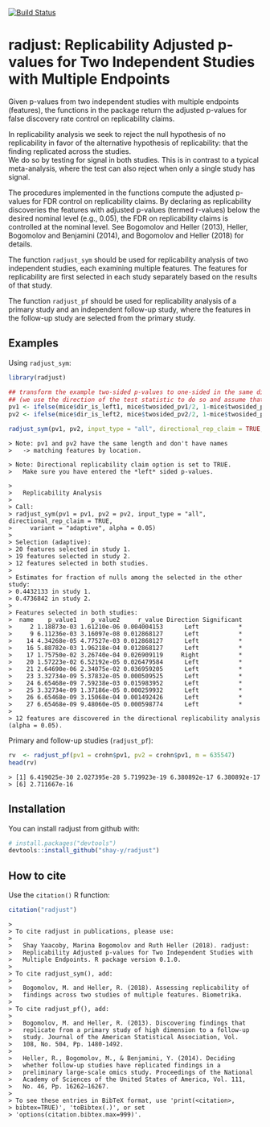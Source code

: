 
<!-- [![CRAN_Status_Badge](http://www.r-pkg.org/badges/version/radjust)](https://cran.r-project.org/package=radjust) -->

[![Build
Status](https://travis-ci.org/shay-y/radjust.svg?branch=master)](https://travis-ci.org/shay-y/radjust)

<!-- README.md is generated from README.Rmd. Please edit that file -->

# radjust: Replicability Adjusted p-values for Two Independent Studies with Multiple Endpoints

Given p-values from two independent studies with multiple endpoints
(features), the functions in the package return the adjusted p-values
for false discovery rate control on replicability claims.

In replicability analysis we seek to reject the null hypothesis of no
replicability in favor of the alternative hypothesis of replicability:
that the finding replicated across the studies.  
We do so by testing for signal in both studies. This is in contrast to a
typical meta-analysis, where the test can also reject when only a single
study has signal.

The procedures implemented in the functions compute the adjusted
p-values for FDR control on replicability claims. By declaring as
replicability discoveries the features with adjusted p-values (termed
r-values) below the desired nominal level (e.g., 0.05), the FDR on
replicability claims is controlled at the nominal level. See Bogomolov
and Heller (2013), Heller, Bogomolov and Benjamini (2014), and Bogomolov
and Heller (2018) for details.

The function `radjust_sym` should be used for replicability analysis of
two independent studies, each examining multiple features. The features
for replicability are first selected in each study separately based on
the results of that study.

The function `radjust_pf` should be used for replicability analysis of a
primary study and an independent follow-up study, where the features in
the follow-up study are selected from the primary study.

## Examples

Using `radjust_sym`:

``` r
library(radjust)

## transform the example two-sided p-values to one-sided in the same direction (left):
## (we use the direction of the test statistic to do so and assume that it is continuous)
pv1 <- ifelse(mice$dir_is_left1, mice$twosided_pv1/2, 1-mice$twosided_pv1/2)
pv2 <- ifelse(mice$dir_is_left2, mice$twosided_pv2/2, 1-mice$twosided_pv2/2)

radjust_sym(pv1, pv2, input_type = "all", directional_rep_claim = TRUE, variant = "adaptive", alpha=0.05)
```

    > Note: pv1 and pv2 have the same length and don't have names
    >   -> matching features by location.

    > Note: Directional replicability claim option is set to TRUE.
    >   Make sure you have entered the *left* sided p-values.

    > 
    >   Replicability Analysis
    > 
    > Call:
    > radjust_sym(pv1 = pv1, pv2 = pv2, input_type = "all", directional_rep_claim = TRUE, 
    >     variant = "adaptive", alpha = 0.05)
    > 
    > Selection (adaptive):
    > 20 features selected in study 1.
    > 19 features selected in study 2.
    > 12 features selected in both studies.
    > 
    > Estimates for fraction of nulls among the selected in the other study:
    > 0.4432133 in study 1.
    > 0.4736842 in study 2.
    > 
    > Features selected in both studies:
    >  name    p_value1    p_value2     r_value Direction Significant
    >     2 1.18873e-03 1.61210e-06 0.004004153      Left           *
    >     9 6.11236e-03 3.16097e-08 0.012868127      Left           *
    >    14 4.34268e-05 4.77527e-03 0.012868127      Left           *
    >    16 5.88782e-03 1.96218e-04 0.012868127      Left           *
    >    17 1.75750e-02 3.26740e-04 0.026909119     Right           *
    >    20 1.57223e-02 6.52192e-05 0.026479584      Left           *
    >    21 2.64690e-06 2.34075e-02 0.036959205      Left           *
    >    23 3.32734e-09 5.37832e-05 0.000509525      Left           *
    >    24 6.65468e-09 7.59238e-03 0.015983952      Left           *
    >    25 3.32734e-09 1.37186e-05 0.000259932      Left           *
    >    26 6.65468e-09 3.15068e-04 0.001492426      Left           *
    >    27 6.65468e-09 9.48060e-05 0.000598774      Left           *
    > 
    > 12 features are discovered in the directional replicability analysis (alpha = 0.05).

Primary and follow-up studies (`radjust_pf`):

``` r
rv  <- radjust_pf(pv1 = crohn$pv1, pv2 = crohn$pv1, m = 635547)
head(rv)
```

    > [1] 6.419025e-30 2.027395e-28 5.719923e-19 6.380892e-17 6.380892e-17
    > [6] 2.711667e-16

## Installation

You can install radjust from github with:

``` r
# install.packages("devtools")
devtools::install_github("shay-y/radjust")
```

## How to cite

Use the `citation()` R function:

``` r
citation("radjust")
```

    > 
    > To cite radjust in publications, please use:
    > 
    >   Shay Yaacoby, Marina Bogomolov and Ruth Heller (2018). radjust:
    >   Replicability Adjusted p-values for Two Independent Studies with
    >   Multiple Endpoints. R package version 0.1.0.
    > 
    > To cite radjust_sym(), add:
    > 
    >   Bogomolov, M. and Heller, R. (2018). Assessing replicability of
    >   findings across two studies of multiple features. Biometrika.
    > 
    > To cite radjust_pf(), add:
    > 
    >   Bogomolov, M. and Heller, R. (2013). Discovering findings that
    >   replicate from a primary study of high dimension to a follow-up
    >   study. Journal of the American Statistical Association, Vol.
    >   108, No. 504, Pp. 1480-1492.
    > 
    >   Heller, R., Bogomolov, M., & Benjamini, Y. (2014). Deciding
    >   whether follow-up studies have replicated findings in a
    >   preliminary large-scale omics study. Proceedings of the National
    >   Academy of Sciences of the United States of America, Vol. 111,
    >   No. 46, Pp. 16262–16267.
    > 
    > To see these entries in BibTeX format, use 'print(<citation>,
    > bibtex=TRUE)', 'toBibtex(.)', or set
    > 'options(citation.bibtex.max=999)'.
